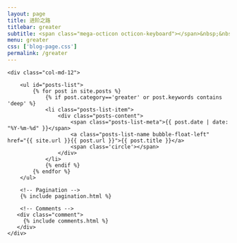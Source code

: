 ```yaml
---
layout: page
title: 进阶之路
titlebar: greater
subtitle: <span class="mega-octicon octicon-keyboard"></span>&nbsp;&nbsp; 记录一些比较深入的知识
menu: greater
css: ['blog-page.css']
permalink: /greater
---
```


<div class="row">

    <div class="col-md-12">

        <ul id="posts-list">
            {% for post in site.posts %}
                {% if post.category=='greater' or post.keywords contains 'deep' %}
                <li class="posts-list-item">
                    <div class="posts-content">
                        <span class="posts-list-meta">{{ post.date | date: "%Y-%m-%d" }}</span>
                        <a class="posts-list-name bubble-float-left" href="{{ site.url }}{{ post.url }}">{{ post.title }}</a>
                        <span class='circle'></span>
                    </div>
                </li>
                {% endif %}
            {% endfor %}
        </ul> 

        <!-- Pagination -->
        {% include pagination.html %}

        <!-- Comments -->
       <div class="comment">
         {% include comments.html %}
       </div>
    </div>

</div>
<script>
    $(document).ready(function(){

        // Enable bootstrap tooltip
        $("body").tooltip({ selector: '[data-toggle=tooltip]' });

    });
</script>